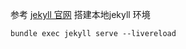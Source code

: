 
参考 [jekyll 官网](https://jekyllrb.com/) 搭建本地jekyll 环境

```shell
bundle exec jekyll serve --livereload
```
